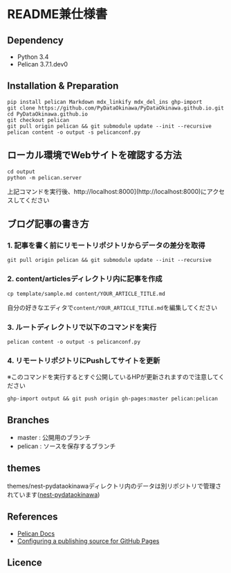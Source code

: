 # README兼仕様書

## Dependency

- Python 3.4
- Pelican 3.7.1.dev0

## Installation & Preparation

    pip install pelican Markdown mdx_linkify mdx_del_ins ghp-import
    git clone https://github.com/PyDataOkinawa/PyDataOkinawa.github.io.git
    cd PyDataOkinawa.github.io
    git checkout pelican
    git pull origin pelican && git submodule update --init --recursive
    pelican content -o output -s pelicanconf.py


## ローカル環境でWebサイトを確認する方法

    cd output
    python -m pelican.server

上記コマンドを実行後、http://localhost:8000](http://localhost:8000)にアクセスしてください


## ブログ記事の書き方

### 1. 記事を書く前にリモートリポジトリからデータの差分を取得

    git pull origin pelican && git submodule update --init --recursive

### 2. content/articlesディレクトリ内に記事を作成

    cp template/sample.md content/YOUR_ARTICLE_TITLE.md

自分の好きなエディタで`content/YOUR_ARTICLE_TITLE.md`を編集してください

### 3. ルートディレクトリで以下のコマンドを実行

    pelican content -o output -s pelicanconf.py

### 4. リモートリポジトリにPushしてサイトを更新

※このコマンドを実行するとすぐ公開しているHPが更新されますので注意してください

    ghp-import output && git push origin gh-pages:master pelican:pelican


## Branches
- master  : 公開用のブランチ
- pelican : ソースを保存するブランチ


## themes

themes/nest-pydataokinawaディレクトリ内のデータは別リポジトリで管理されています([nest-pydataokinawa](https://github.com/PyDataOkinawa/nest-pydataokinawa))


## References

- [Pelican Docs](http://docs.getpelican.com/en/3.6.3/index.html)
- [Configuring a publishing source for GitHub Pages](https://help.github.com/articles/configuring-a-publishing-source-for-github-pages/)


## Licence
